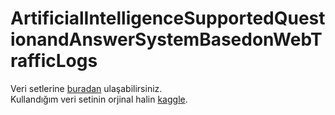 # ArtificialIntelligenceSupportedQuestionandAnswerSystemBasedonWebTrafficLogs

  Veri setlerine [buradan](https://drive.google.com/drive/folders/1yhQLj2ghtvzz0al4TdJW5sgVc2ljbfFp?usp=sharing) ulaşabilirsiniz.<br>
  Kullandığım veri setinin orjinal halin [kaggle](https://www.kaggle.com/datasets/eliasdabbas/web-server-access-logs).
